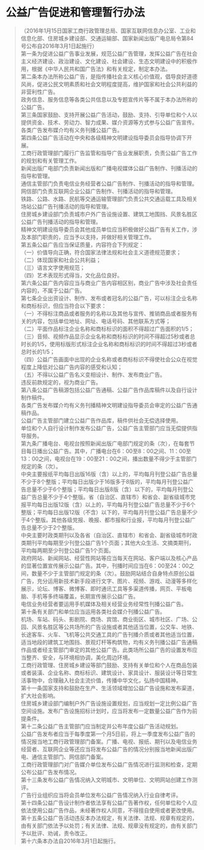 # 公益广告促进和管理暂行办法   
> （2016年1月15日国家工商行政管理总局、国家互联网信息办公室、工业和信息化部、住房城乡建设部、交通运输部、国家新闻出版广电总局令第84号公布自2016年3月1日起施行）   
第一条为促进公益广告事业发展，规范公益广告管理，发挥公益广告在社会主义经济建设、政治建设、文化建设、社会建设、生态文明建设中的积极作用，根据《中华人民共和国广告法》和有关规定，制定本办法。   
第二条本办法所称公益广告，是指传播社会主义核心价值观，倡导良好道德风尚，促进公民文明素质和社会文明程度提高，维护国家和社会公共利益的非营利性广告。   
政务信息、服务信息等各类公共信息以及专题宣传片等不属于本办法所称的公益广告。   
第三条国家鼓励、支持开展公益广告活动，鼓励、支持、引导单位和个人以提供资金、技术、劳动力、智力成果、媒介资源等方式参与公益广告宣传。   
各类广告发布媒介均有义务刊播公益广告。   
第四条公益广告活动在中央和各级精神文明建设指导委员会指导协调下开展。   
工商行政管理部门履行广告监管和指导广告业发展职责，负责公益广告工作的规划和有关管理工作。   
新闻出版广电部门负责新闻出版和广播电视媒体公益广告制作、刊播活动的指导和管理。   
通信主管部门负责电信业务经营者公益广告制作、刊播活动的指导和管理。   
网信部门负责互联网企业公益广告制作、刊播活动的指导和管理。   
铁路、公路、水路、民航等交通运输管理部门负责公共交通运载工具及相关场站公益广告刊播活动的指导和管理。   
住房城乡建设部门负责城市户外广告设施设置、建筑工地围挡、风景名胜区公益广告刊播活动的指导和管理。   
精神文明建设指导委员会其他成员单位应当积极做好公益广告有关工作，涉及本部门职责的，应当予以支持，并做好相关管理工作。   
第五条公益广告应当保证质量，内容符合下列规定：   
（一）价值导向正确，符合国家法律法规和社会主义道德规范要求；   
（二）体现国家和社会公共利益；   
（三）语言文字使用规范；   
（四）艺术表现形式得当，文化品位良好。   
第六条公益广告内容应当与商业广告内容相区别，商业广告中涉及社会责任内容的，不属于公益广告。   
第七条企业出资设计、制作、发布或者冠名的公益广告，可以标注企业名称和商标标识，但应当符合以下要求：   
（一）不得标注商品或者服务的名称以及其他与宣传、推销商品或者服务有关的内容，包括单位地址、网址、电话号码、其他联系方式等；   
（二）平面作品标注企业名称和商标标识的面积不得超过广告面积的1/5；   
（三）音频、视频作品显示企业名称和商标标识的时间不得超过5秒或者总时长的1/5，使用标版形式标注企业名称和商标标识的时间不得超过3秒或者总时长的1/5；   
（四）公益广告画面中出现的企业名称或者商标标识不得使社会公众在视觉程度上降低对公益广告内容的感受和认知；   
（五）不得以公益广告名义变相设计、制作、发布商业广告。   
违反前款规定的，视为商业广告。   
第八条公益广告稿源包括公益广告通稿、公益广告作品库稿件以及自行设计制作稿件。   
各类广告发布媒介均有义务刊播精神文明建设指导委员会审定的公益广告通稿作品。   
公益广告主管部门建立公益广告作品库，稿件供社会无偿选择使用。   
单位和个人自行设计制作发布公益广告，公益广告主管部门应当无偿提供指导服务。   
第九条广播电台、电视台按照新闻出版广电部门规定的条（次），在每套节目每日播出公益广告。其中，广播电台在6：00至8：00之间、11：00至13：00之间，电视台在19：00至21：00之间，播出数量不得少于主管部门规定的条（次）。   
中央主要报纸平均每日出版16版（含）以上的，平均每月刊登公益广告总量不少于8个整版；平均每日出版少于16版多于8版的，平均每月刊登公益广告总量不少于6个整版；平均每日出版8版（含）以下的，平均每月刊登公益广告总量不少于4个整版。省（自治区、直辖市）和省会、副省级城市党报平均每日出版12版（含）以上的，平均每月刊登公益广告总量不少于6个整版；平均每日出版12版（不含）以下的，平均每月刊登公益广告总量不少于4个整版。其他各级党报、晚报、都市报和行业报，平均每月刊登公益广告总量不少于2个整版。   
中央主要时政类期刊以及各省（自治区、直辖市）和省会、副省级城市时政类期刊平均每期至少刊登公益广告1个页面；其他大众生活、文摘类期刊，平均每两期至少刊登公益广告1个页面。   
政府网站、新闻网站、经营性网站等应当每天在网站、客户端以及核心产品的显著位置宣传展示公益广告。其中，刊播时间应当在6：00至24：00之间，数量不少于主管部门规定的条（次）。鼓励网站结合自身特点原创公益广告，充分运用新技术新手段进行文字、图片、视频、游戏、动漫等多样化展示，论坛、博客、微博客、即时通讯工具等多渠道传播，网页、平板电脑、手机等多终端覆盖，长期宣传展示公益广告。   
电信业务经营者要运用手机媒体及相关经营业务经常性刊播公益广告。   
第十条有关部门和单位应当运用各类社会媒介刊播公益广告。   
机场、车站、码头、影剧院、商场、宾馆、商业街区、城市社区、广场、公园、风景名胜区等公共场所的广告设施或者其他适当位置，公交车、地铁、长途客车、火车、飞机等公共交通工具的广告刊播介质或者其他适当位置，适当地段的建筑工地围挡、景观灯杆等构筑物，均有义务刊播公益广告通稿作品或者经主管部门审定的其他公益广告。此类场所公益广告的设置发布应当整齐、安全，与环境相协调，美化周边环境。   
工商行政管理、住房城乡建设等部门鼓励、支持有关单位和个人在商品包装或者装潢、企业名称、商标标识、建筑设计、家具设计、服装设计等日常生活事物中，合理融入社会主流价值，传播中华文化，弘扬中国精神。   
第十一条国家支持和鼓励在生产、生活领域增加公益广告设施和发布渠道，扩大社会影响。   
住房城乡建设部门编制户外广告设施设置规划，应当规划一定比例公益广告空间设施。发布广告设施招标计划时，应当将发布一定数量公益广告作为前提条件。   
第十二条公益广告主管部门应当制定并公布年度公益广告活动规划。   
公益广告发布者应当于每季度第一个月5日前，将上一季度发布公益广告的情况报当地工商行政管理部门备案。广播、电视、报纸、期刊以及电信业务经营者、互联网企业等还应当将发布公益广告的情况分别报当地新闻出版广电、通信主管部门、网信部门备案。   
工商行政管理部门对广告媒介单位发布公益广告情况进行监测和检查，定期公布公益广告发布情况。   
第十三条发布公益广告情况纳入文明城市、文明单位、文明网站创建工作测评。   
广告行业组织应当将会员单位发布公益广告情况纳入行业自律考评。   
第十四条公益广告设计制作者依法享有公益广告著作权，任何单位和个人应依法使用公益广告作品，未经著作权人同意，不得擅自使用或者更改使用。   
第十五条公益广告活动违反本办法规定，有关法律、法规、规章有规定的，由有关部门依法予以处罚；有关法律、法规、规章没有规定的，由有关部门予以批评、劝诫，责令改正。   
第十六条本办法自2016年3月1日起施行。
